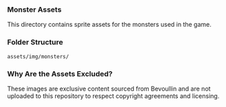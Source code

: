 ### Monster Assets

This directory contains sprite assets for the monsters used in the game.

### Folder Structure

```
assets/img/monsters/

```


### Why Are the Assets Excluded?

These images are exclusive content sourced from Bevoullin and are not uploaded to this repository to respect copyright agreements and licensing.